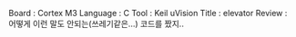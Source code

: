 Board     : Cortex M3
Language  : C
Tool      : Keil uVision
Title     : elevator
Review    : 어떻게 이런 말도 안되는(쓰레기같은...) 코드를 짰지..

